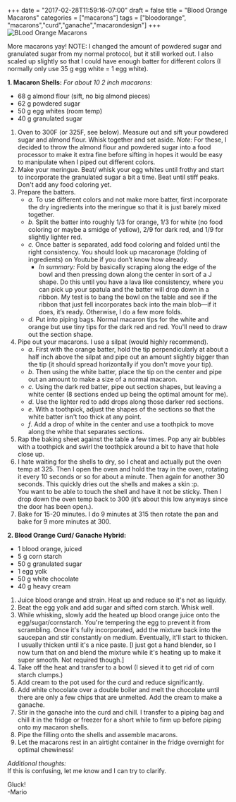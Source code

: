 +++
date = "2017-02-28T11:59:16-07:00"
draft = false
title = "Blood Orange Macarons"
categories = ["macarons"]
tags = ["bloodorange", "macarons","curd","ganache","macarondesign"]
+++
![BLood Orange Macarons](https://farm5.staticflickr.com/4279/35299049512_ee46561884_h.jpg)

More macarons yay! NOTE: I changed the amount of powdered sugar and granulated sugar from my normal protocol, but it still worked out. I also scaled up slightly so that I could have enough batter for different colors (I normally only use 35 g egg white = 1 egg white).  
 
**1. Macaron Shells:**  *For about 10 2 inch macarons:*  

- 68 g almond flour (sift, no big almond pieces)  
- 62 g powdered sugar  
- 50 g egg whites (room temp)  
- 40 g granulated sugar  

1. Oven to 300F (or 325F, see below). Measure out and sift your powdered sugar and almond flour. Whisk together and set aside. *Note:* For these, I decided to throw the almond flour and powdered sugar into a food processor to make it extra fine before sifting in hopes it would be easy to manipulate when I piped out different colors.  
2. Make your meringue. Beat/ whisk your egg whites until frothy and start to incorporate the granulated sugar a bit a time. Beat until stiff peaks. Don't add any food coloring yet.       
3. Prepare the batters.
    - *a.* To use different colors and not make more batter, first incorporate the dry ingredients into the meringue so that it is just barely mixed together.   
    - *b.* Split the batter into roughly 1/3 for orange, 1/3 for white (no food coloring or maybe a smidge of yellow), 2/9 for dark red, and 1/9 for slightly lighter red.   
    - *c.* Once batter is separated, add food coloring and folded until the right consistency. You should look up macaronage (folding of ingredients) on Youtube if you don’t know how already.  
        - *In summary:* Fold by basically scraping along the edge of the bowl and then pressing down along the center in sort of a J shape. Do this until you have a lava like consistency, where you can pick up your spatula and the batter will drop down in a ribbon. My test is to bang the bowl on the table and see if the ribbon that just fell incorporates back into the main blob—if it does, it’s ready. Otherwise, I do a few more folds.   
    - *d.*  Put into piping bags. Normal macaron tips for the white and orange but use tiny tips for the dark red and red. You'll need to draw out the section shape.   
4. Pipe out your macarons. I use a silpat (would highly recommend).  
    - *a*. First with the orange batter, hold the tip perpendicularly at about a half inch above the silpat and pipe out an amount slightly bigger than the tip (it should spread horizontally if you don't move your tip).  
    - *b*. Then using the white batter, place the tip on the center and pipe out an amount to make a size of a normal macaron.  
    - *c*. Using the dark red batter, pipe out section shapes, but leaving a white center (8 sections ended up being the optimal amount for me).  
    - *d*. Use the lighter red to add drops along those darker red sections.  
    - *e*. With a toothpick, adjust the shapes of the sections so that the white batter isn't too thick at any point.  
    - *f*. Add a drop of white in the center and use a toothpick to move along the white that separates sections.  
5. Rap the baking sheet against the table a few times.  Pop any air bubbles with a toothpick and swirl the toothpick around a bit to have that hole close up.  
6. I hate waiting for the shells to dry, so I cheat and actually put the oven temp at 325. Then I open the oven and hold the tray in the oven, rotating it every 10 seconds or so for about a minute. Then again for another 30 seconds. This quickly dries out the shells and makes a skin :p.  
You want to be able to touch the shell and have it not be sticky. Then I drop down the oven temp back to 300 (it’s about this low anyways since the door has been open.).  
6. Bake for 15-20 minutes. I do 9 minutes at 315 then rotate the pan and bake for 9 more minutes at 300.

**2. Blood Orange Curd/ Ganache Hybrid:**  

- 1 blood orange, juiced       
- 5 g corn starch  
- 50 g granulated sugar  
- 1 egg yolk  
- 50 g white chocolate  
- 40 g heavy cream   
  
1. Juice blood orange and strain. Heat up and reduce so it's not as liquidy.  
2. Beat the egg yolk and add sugar and sifted corn starch. Whisk well.  
3. While whisking, slowly add the heated up blood orange juice onto the egg/sugar/cornstarch. You're tempering the egg to prevent it from scrambling. Once it's fully incorporated, add the mixture back into the saucepan and stir constantly on medium. Eventually, it'll start to thicken. I usually thicken until it's a nice paste. [I just got a hand blender, so I now turn that on and blend the mixture while it's heating up to make it super smooth. Not required though.]   
4. Take off the heat and transfer to a bowl (I sieved it to get rid of corn starch clumps.)  
5. Add cream to the pot used for the curd and reduce significantly.  
6. Add white chocolate over a double boiler and melt the chocolate until there are only a few chips that are unmelted. Add the cream to make a ganache.  
7.  Stir in the ganache into the curd and chill. I transfer to a piping bag and chill it in the fridge or freezer for a short while to firm up before piping onto my macaron shells.  
8. Pipe the filling onto the shells and assemble macarons.  
9. Let the macarons rest in an airtight container in the fridge overnight for optimal chewiness!    

*Additional thoughts:*  
If this is confusing, let me know and I can try to clarify.  

Gluck!  
-Mario
